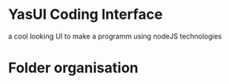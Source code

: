 # YasUI Coding Interface
a cool looking UI to make a programm using nodeJS technologies
# Folder organisation
